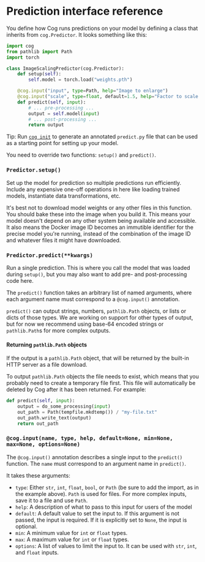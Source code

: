 # Prediction interface reference

You define how Cog runs predictions on your model by defining a class that inherits from `cog.Predictor`. It looks something like this:

```python
import cog
from pathlib import Path
import torch

class ImageScalingPredictor(cog.Predictor):
    def setup(self):
        self.model = torch.load("weights.pth")

    @cog.input("input", type=Path, help="Image to enlarge")
    @cog.input("scale", type=float, default=1.5, help="Factor to scale image by")
    def predict(self, input):
        # ... pre-processing ...
        output = self.model(input)
        # ... post-processing ...
        return output
```

Tip: Run [`cog init`](getting-started-own-model#initialization) to generate an annotated `predict.py` file that can be used as a starting point for setting up your model.

You need to override two functions: `setup()` and `predict()`.

### `Predictor.setup()`

Set up the model for prediction so multiple predictions run efficiently. Include any expensive one-off operations in here like loading trained models, instantiate data transformations, etc.

It's best not to download model weights or any other files in this function. You should bake these into the image when you build it. This means your model doesn't depend on any other system being available and accessible. It also means the Docker image ID becomes an immutible identifier for the precise model you're running, instead of the combination of the image ID and whatever files it might have downloaded.

### `Predictor.predict(**kwargs)`

Run a single prediction. This is where you call the model that was loaded during `setup()`, but you may also want to add pre- and post-processing code here.

The `predict()` function takes an arbitrary list of named arguments, where each argument name must correspond to a `@cog.input()` annotation.

`predict()` can output strings, numbers, `pathlib.Path` objects, or lists or dicts of those types. We are working on support for other types of output, but for now we recommend using base-64 encoded strings or `pathlib.Path`s for more complex outputs.

#### Returning `pathlib.Path` objects

If the output is a `pathlib.Path` object, that will be returned by the built-in HTTP server as a file download.

To output `pathlib.Path` objects the file needs to exist, which means that you probably need to create a temporary file first. This file will automatically be deleted by Cog after it has been returned. For example:

```python
def predict(self, input):
    output = do_some_processing(input)
    out_path = Path(tempfile.mkdtemp()) / "my-file.txt"
    out_path.write_text(output)
    return out_path
```

### `@cog.input(name, type, help, default=None, min=None, max=None, options=None)`

The `@cog.input()` annotation describes a single input to the `predict()` function. The `name` must correspond to an argument name in `predict()`.

It takes these arguments:

- `type`: Either `str`, `int`, `float`, `bool`, or `Path` (be sure to add the import, as in the example above). `Path` is used for files. For more complex inputs, save it to a file and use `Path`.
- `help`: A description of what to pass to this input for users of the model
- `default`: A default value to set the input to. If this argument is not passed, the input is required. If it is explicitly set to `None`, the input is optional.
- `min`: A minimum value for `int` or `float` types.
- `max`: A maximum value for `int` or `float` types.
- `options`: A list of values to limit the input to. It can be used with `str`, `int`, and `float` inputs.
